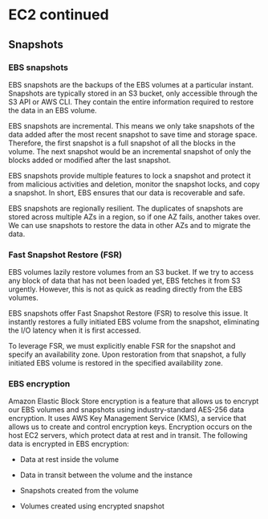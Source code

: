 # EC2 continued
## Snapshots

### EBS snapshots
EBS snapshots are the backups of the EBS volumes at a particular instant. Snapshots are typically stored in an S3 bucket, only accessible through the S3 API or AWS CLI. They contain the entire information required to restore the data in an EBS volume.

EBS snapshots are incremental. This means we only take snapshots of the data added after the most recent snapshot to save time and storage space. Therefore, the first snapshot is a full snapshot of all the blocks in the volume. The next snapshot would be an incremental snapshot of only the blocks added or modified after the last snapshot.

EBS snapshots provide multiple features to lock a snapshot and protect it from malicious activities and deletion, monitor the snapshot locks, and copy a snapshot. In short, EBS ensures that our data is recoverable and safe.

EBS snapshots are regionally resilient. The duplicates of snapshots are stored across multiple AZs in a region, so if one AZ fails, another takes over. We can use snapshots to restore the data in other AZs and to migrate the data.

### Fast Snapshot Restore (FSR)
EBS volumes lazily restore volumes from an S3 bucket. If we try to access any block of data that has not been loaded yet, EBS fetches it from S3 urgently. However, this is not as quick as reading directly from the EBS volumes.

EBS snapshots offer Fast Snapshot Restore (FSR) to resolve this issue. It instantly restores a fully initiated EBS volume from the snapshot, eliminating the I/O latency when it is first accessed.

To leverage FSR, we must explicitly enable FSR for the snapshot and specify an availability zone. Upon restoration from that snapshot, a fully initiated EBS volume is restored in the specified availability zone.

### EBS encryption
Amazon Elastic Block Store encryption is a feature that allows us to encrypt our EBS volumes and snapshots using industry-standard AES-256 data encryption. It uses AWS Key Management Service (KMS), a service that allows us to create and control encryption keys. Encryption occurs on the host EC2 servers, which protect data at rest and in transit. The following data is encrypted in EBS encryption:

- Data at rest inside the volume

- Data in transit between the volume and the instance

- Snapshots created from the volume

- Volumes created using encrypted snapshot